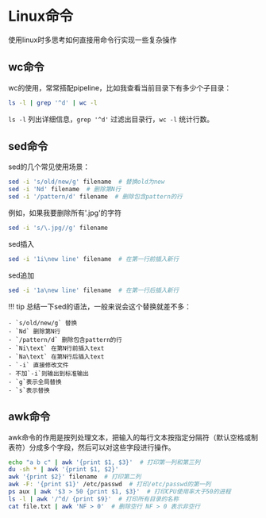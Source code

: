# Linux命令

使用linux时多思考如何直接用命令行实现一些复杂操作

## wc命令

wc的使用，常常搭配pipeline，比如我查看当前目录下有多少个子目录：

```bash
ls -l | grep '^d' | wc -l
```

`ls -l` 列出详细信息，`grep '^d'` 过滤出目录行，`wc -l` 统计行数。

## sed命令

sed的几个常见使用场景：

```bash
sed -i 's/old/new/g' filename  # 替换old为new
sed -i 'Nd' filename  # 删除第N行
sed -i '/pattern/d' filename  # 删除包含pattern的行
```

例如，如果我要删除所有'.jpg'的字符

```bash
sed -i 's/\.jpg//g' filename
```

sed插入

```bash
sed -i '1i\new line' filename  # 在第一行前插入新行
```

sed追加

```bash
sed -i '1a\new line' filename  # 在第一行后插入新行
```

!!! tip
    总结一下sed的语法，一般来说会这个替换就差不多：

    - `s/old/new/g` 替换
    - `Nd` 删除第N行
    - `/pattern/d` 删除包含pattern的行
    - `Ni\text` 在第N行前插入text
    - `Na\text` 在第N行后插入text
    - `-i` 直接修改文件
    - 不加`-i`则输出到标准输出
    - `g`表示全局替换
    - `s`表示替换
  
## awk命令

awk命令的作用是按列处理文本，把输入的每行文本按指定分隔符（默认空格或制表符）分成多个字段，然后可以对这些字段进行操作。

```bash
echo "a b c" | awk '{print $1, $3}'  # 打印第一列和第三列
du -sh * | awk '{print $1, $2}'
awk '{print $2}' filename  # 打印第二列
awk -F: '{print $1}' /etc/passwd  # 打印/etc/passwd的第一列
ps aux | awk '$3 > 50 {print $1, $3}'  # 打印CPU使用率大于50的进程
ls -l | awk '/^d/ {print $9}'  # 打印所有目录的名称
cat file.txt | awk 'NF > 0'  # 删除空行 NF > 0 表示非空行
```